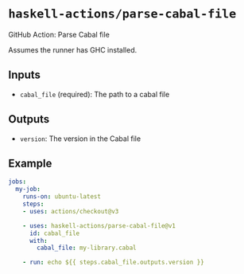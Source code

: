 # `haskell-actions/parse-cabal-file`

GitHub Action: Parse Cabal file

Assumes the runner has GHC installed.

## Inputs

* `cabal_file` (required): The path to a cabal file

## Outputs

* `version`: The version in the Cabal file

## Example

```yaml
jobs:
  my-job:
    runs-on: ubuntu-latest
    steps:
    - uses: actions/checkout@v3

    - uses: haskell-actions/parse-cabal-file@v1
      id: cabal_file
      with:
        cabal_file: my-library.cabal

    - run: echo ${{ steps.cabal_file.outputs.version }}
```
